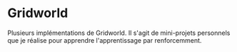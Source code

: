# Gridworld
Plusieurs implémentations de Gridworld.
Il s'agit de mini-projets personnels que je réalise pour apprendre l'apprentissage par renforcemment.
